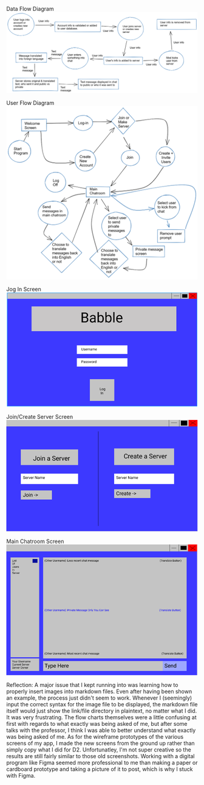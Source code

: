 Data Flow Diagram
![Data Flow Diagram](https://github.com/Berea-CS-Courses/capstone-project-livesaym/blob/D3-LoFi-Prototype/Deliverables/images/Capstone-Data-Flow-Diagram-2021-03-16-1440.png)

User Flow Diagram
![User Flow Diagram](https://github.com/Berea-CS-Courses/capstone-project-livesaym/blob/D3-LoFi-Prototype/Deliverables/images/Capstone_User_Flow_Diagram.png)

Jog In Screen
![Capstone Log In Screen](https://github.com/Berea-CS-Courses/capstone-project-livesaym/blob/D3-LoFi-Prototype/Deliverables/images/Capstone%20Log%20In%20Screen.PNG)

Join/Create Server Screen
![Capstone Create/Join Server Screen](https://github.com/Berea-CS-Courses/capstone-project-livesaym/blob/D3-LoFi-Prototype/Deliverables/images/Capstone%20Create%20or%20Join%20Server%20Screen.PNG)

Main Chatroom Screen
![Capstone Main Chatroom Screen](https://github.com/Berea-CS-Courses/capstone-project-livesaym/blob/D3-LoFi-Prototype/Deliverables/images/Capstone%20Main%20Chatroom%20Screen.PNG)


Reflection: A major issue that I kept running into was learning how to properly insert images into markdown files. Even after having 
been shown an example, the process just didn't seem to work. Whenever I (seemingly) input the correct syntax for the image file to be
displayed, the markdown file itself would just show the link/file directory in plaintext, no matter what I did. It was very frustrating.
The flow charts themselves were a little confusing at first with regards to what exactly was being asked of me, but after some talks
with the professor, I think I was able to better understand what exactly was being asked of me. As for the wireframe prototypes of the
various screens of my app, I made the new screens from the ground up rather than simply copy what I did for D2. Unfortunatley, I'm not
super creative so the results are still fairly similar to those old screenshots. Working with a digital program like Figma seemed more
professional to me than making a paper or cardboard prototype and taking a picture of it to post, which is why I stuck with Figma.
